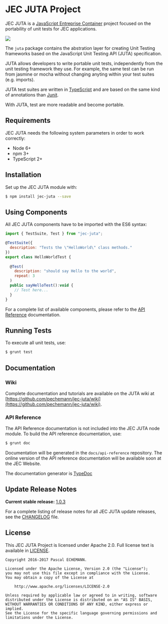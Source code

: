 # JEC JUTA Project

JEC JUTA is a [JavaScript Entreprise Container][jec-url] project focused on the portability of unit tests for JEC applications.

[![][jec-logo]][jec-url]

The `juta` package contains the abstration layer for creating Unit Testing
frameworks based on the JavaScript Unit Testing API (JUTA) specification.

JUTA allows developers to write portable unit tests, independently from the unit
testing framework they use. For example, the same test can be run from jasmine
or mocha without changing anyting within your test suites (e.g. imports).

JUTA test suites are written in [TypeScript](https://www.typescriptlang.org/) and
are based on the same kind of annotations than [Junit](http://junit.org/junit4/).

With JUTA, test are more readable and become portable.

## Requirements

JEC JUTA needs the following system parameters in order to work correctly:

- Node 6+
- npm 3+
- TypeScript 2+

## Installation

Set up the JEC JUTA module with:

```bash
$ npm install jec-juta --save
```

## Using Components

All JEC JUTA components have to be imported with the ES6 syntax:

```javascript
import { TestSuite, Test } from "jec-juta";

@TestSuite({
  description: "Tests the \"HelloWorld\" class methods."
})
export class HelloWorldTest {
  
  @Test(
    description: "should say Hello to the world",
    repeat: 3
  )
  public sayHelloTest():void {
    // Test here...
  }
}
```

For a complete list of available components, please refer to the [API Reference](#api-reference) documentation.

## Running Tests

To execute all unit tests, use:

```bash
$ grunt test
```

## Documentation

### Wiki

Complete documentation and tutorials are available on the JUTA wiki at [https://github.com/pechemann/jec-juta/wiki](https://github.com/pechemann/jec-juta/wiki).

### API Reference

The API Reference documentation is not included into the JEC JUTA node module. To build the API reference documentation, use:

```bash
$ grunt doc
```

Documentation will be generated in the `docs/api-reference` repository.
The online version of the  API reference documentation will be available soon at the JEC Website.

The documentation generator is [TypeDoc](http://typedoc.org/)

## Update Release Notes

**Current stable release:** [1.0.3](CHANGELOG.md#jec-juta-1.0.3)
 
For a complete listing of release notes for all JEC JUTA update releases, see the [CHANGELOG](CHANGELOG.md) file. 

## License
This JEC JUTA Project is licensed under Apache 2.0. Full license text is available in [LICENSE](LICENSE).

```
Copyright 2016-2017 Pascal ECHEMANN.

Licensed under the Apache License, Version 2.0 (the "License");
you may not use this file except in compliance with the License.
You may obtain a copy of the License at

    http://www.apache.org/licenses/LICENSE-2.0

Unless required by applicable law or agreed to in writing, software
distributed under the License is distributed on an "AS IS" BASIS,
WITHOUT WARRANTIES OR CONDITIONS OF ANY KIND, either express or implied.
See the License for the specific language governing permissions and
limitations under the License.
```

[jec-url]: https://github.com/pechemann/JEC
[jec-logo]: https://raw.githubusercontent.com/pechemann/JEC/master/assets/jec-logos/jec-logo.png